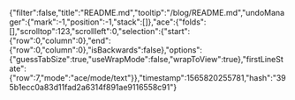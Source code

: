 {"filter":false,"title":"README.md","tooltip":"/blog/README.md","undoManager":{"mark":-1,"position":-1,"stack":[]},"ace":{"folds":[],"scrolltop":123,"scrollleft":0,"selection":{"start":{"row":0,"column":0},"end":{"row":0,"column":0},"isBackwards":false},"options":{"guessTabSize":true,"useWrapMode":false,"wrapToView":true},"firstLineState":{"row":7,"mode":"ace/mode/text"}},"timestamp":1565820255781,"hash":"395b1ecc0a83d11fad2a6314f891ae9116558c91"}